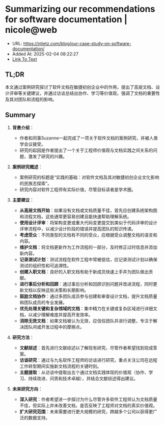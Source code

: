 # Summarizing our recommendations for software documentation | nicole@web
- URL: https://ntietz.com/blog/our-case-study-on-software-documentation/
- Added At: 2025-02-04 08:22:27
- [Link To Text](2025-02-04-summarizing-our-recommendations-for-software-documentation-nicole@web_raw.md)

## TL;DR
本文通过案例研究探讨了软件文档在敏捷初创企业中的作用，提出了高层文档、设计评审等关键建议，并通过访谈总结出协作、学习等价值观，强调了文档的重要性及其对团队和流程的影响。

## Summary
1. **背景介绍**：
   - 作者和同事Suzanne一起完成了一项关于软件文档的案例研究，并被人类学会议接受。
   - 研究的起因是作者提出了一个关于工程师价值观与文档实践之间关系的问题，激发了研究的兴趣。

2. **案例研究概述**：
   - 案例研究的标题是“实践的基础：对软件文档及其对敏捷初创企业文化影响的民族志探索”。
   - 研究内容对软件工程师有实际价值，尽管目标读者是学术圈。

3. **主要建议**：
   - **从高层文档开始**：如果没有文档或文档质量不佳，首先应创建系统架构图和流程文档，这些通常更容易创建且能快速帮助理解系统。
   - **使用设计评审**：将架构变更或重大代码变更提交到类似于代码评审的设计评审流程中，以减少设计阶段的错误并提高团队的知识传递。
   - **考虑受众**：不同类型的文档有不同的受众，应根据受众调整文档的语言和内容。
   - **维护文档**：将文档更新作为工作流程的一部分，及时修正过时信息并添加新内容。
   - **记录测试计划**：测试流程在软件工程中常被低估，应记录测试计划以确保测试的组织性和可追溯性。
   - **创建入职文档**：良好的入职文档有助于新成员快速上手并为团队做出贡献。
   - **进行事后分析和回顾**：通过事后分析和回顾识别问题并改进流程，同时更新文档以反映这些决策和长期影响。
   - **鼓励文档协作**：通过多团队成员参与创建和审查设计文档，提升文档质量和团队成员的专业发展。
   - **优先处理关键和复杂领域的文档**：集中精力在关键或复杂区域进行详细文档，以减少理解难度并提高开发效率。
   - **消除无效文档**：如果文档被认为无效，应信任团队并进行调整，专注于解决团队间或开发过程中的摩擦点。

4. **研究方法**：
   - **文献综述**：首先进行文献综述以了解现有研究，尽管作者希望找到现成答案。
   - **访谈研究**：通过与九名软件工程师的访谈进行研究，重点关注公司在远程工作转型期间实施新文档流程的关键时刻。
   - **主题提取**：从访谈中提取出五个通过文档实践体现的价值观（协作、学习、持续改进、问责和技术卓越），并结合文献综述得出建议。

5. **未来研究方向**：
   - **深入研究**：作者希望进一步探讨为什么尽管许多软件工程师认为文档质量不佳，但实际上并未改善文档，是否反映了工程师对文档的真实价值观。
   - **扩大研究范围**：未来需要进行更大规模的研究，跨越多个公司以获得更广泛的数据支持。
